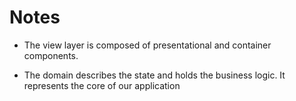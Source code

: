 # Notes

- The view layer is composed of presentational and container components.

- The domain describes the state and holds the business logic. It represents the core of our application